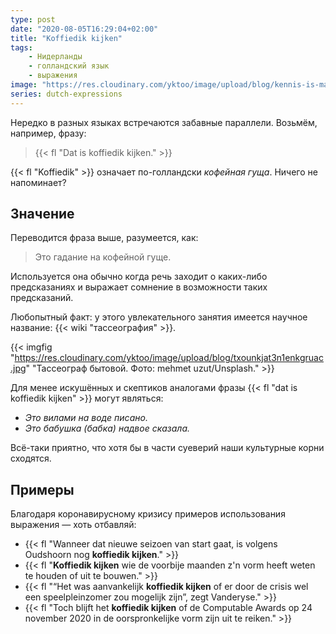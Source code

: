 ```yaml
---
type: post
date: "2020-08-05T16:29:04+02:00"
title: "Koffiedik kijken"
tags:
    - Нидерланды
    - голландский язык
    - выражения
image: "https://res.cloudinary.com/yktoo/image/upload/blog/kennis-is-macht.jpg"
series: dutch-expressions
---
```


Нередко в разных языках встречаются забавные параллели. Возьмём, например, фразу:

> {{< fl "Dat is koffiedik kijken." >}}

{{< fl "Koffiedik" >}} означает по-голландски *кофейная гуща*. Ничего не напоминает?

<!--more-->

## Значение

Переводится фраза выше, разумеется, как:

> Это гадание на кофейной гуще.

Используется она обычно когда речь заходит о каких-либо предсказаниях и выражает сомнение в возможности таких предсказаний.

Любопытный факт: у этого увлекательного занятия имеется научное название: {{< wiki "тассеография" >}}.

{{< imgfig "https://res.cloudinary.com/yktoo/image/upload/blog/txounkjat3n1enkgruac.jpg" "Тассеограф бытовой. Фото: mehmet uzut/Unsplash." >}}

Для менее искушённых и скептиков аналогами фразы {{< fl "dat is koffiedik kijken" >}} могут являться:

* *Это вилами на воде писано.*
* *Это бабушка (бабка) надвое сказала.*

Всё-таки приятно, что хотя бы в части суеверий наши культурные корни сходятся.

## Примеры

Благодаря коронавирусному кризису примеров использования выражения — хоть отбавляй:

* {{< fl "Wanneer dat nieuwe seizoen van start gaat, is volgens Oudshoorn nog **koffiedik kijken**." >}}
* {{< fl "**Koffiedik kijken** wie de voorbije maanden z'n vorm heeft weten te houden of uit te bouwen." >}}
* {{< fl "“Het was aanvankelijk **koffiedik kijken** of er door de crisis wel een speelpleinzomer zou mogelijk zijn”, zegt Vanderyse." >}}
* {{< fl "Toch blijft het **koffiedik kijken** of de Computable Awards op 24 november 2020 in de oorspronkelijke vorm zijn uit te reiken." >}}
